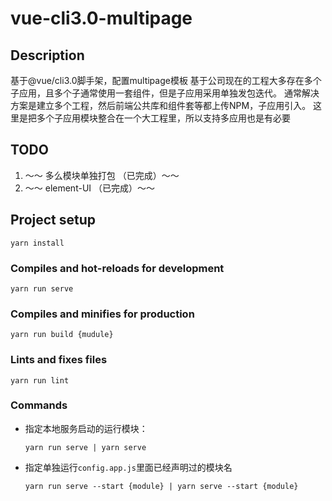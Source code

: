 # vue-cli3.0-multipage

## Description
基于@vue/cli3.0脚手架，配置multipage模板
基于公司现在的工程大多存在多个子应用，且多个子通常使用一套组件，但是子应用采用单独发包迭代。
通常解决方案是建立多个工程，然后前端公共库和组件套等都上传NPM，子应用引入。
这里是把多个子应用模块整合在一个大工程里，所以支持多应用也是有必要

## TODO
1. ～～ 多么模块单独打包 （已完成）～～
2. ～～ element-UI （已完成）～～

## Project setup
```
yarn install
```

### Compiles and hot-reloads for development
```
yarn run serve
```

### Compiles and minifies for production
```
yarn run build {mudule}
```

### Lints and fixes files
```
yarn run lint
```

### Commands
- 指定本地服务启动的运行模块：

	```
	yarn run serve | yarn serve
	```

- 指定单独运行`config.app.js`里面已经声明过的模块名

	```
	yarn run serve --start {module} | yarn serve --start {module}
	```